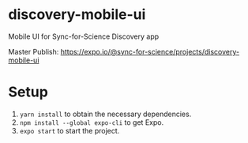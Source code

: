 # discovery-mobile-ui
Mobile UI for Sync-for-Science Discovery app

Master Publish: https://expo.io/@sync-for-science/projects/discovery-mobile-ui

# Setup

1. `yarn install` to obtain the necessary dependencies.
1. `npm install --global expo-cli` to get Expo.
1. `expo start` to start the project.